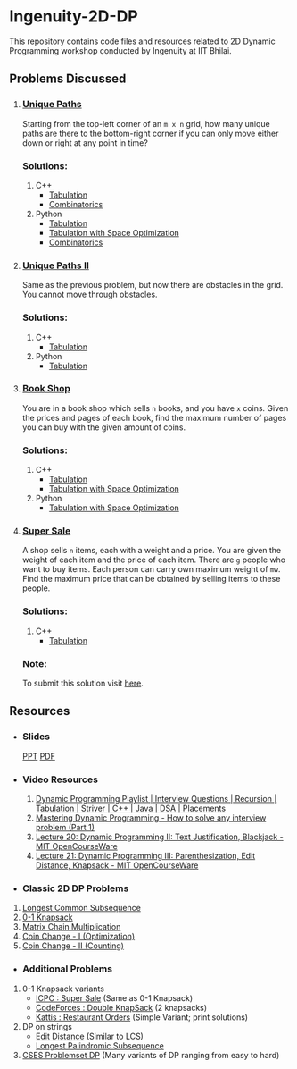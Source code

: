 # Ingenuity-2D-DP

This repository contains code files and resources related to 2D Dynamic Programming workshop conducted by Ingenuity at IIT Bhilai.

## Problems Discussed
1. ### [Unique Paths](https://leetcode.com/problems/unique-paths/)

    Starting from the top-left corner of an `m x n` grid, how many unique paths are there to the bottom-right corner if you can only move either down or right at any point in time?

    ### Solutions:
    1. C++
        - [Tabulation](./1.%20Unique%20Paths/bottom_up.cpp)
        - [Combinatorics](./1%20Unique%20Paths/math.cpp)
    2. Python
        - [Tabulation](./1.%20Unique%20Paths/bottom_up.py)
        - [Tabulation with Space Optimization](./1.%20Unique%20Paths/bottom_up_space.py)
        - [Combinatorics](./1.%20Unique%20Paths/math_sol.py)

2. ### [Unique Paths II](https://leetcode.com/problems/unique-paths-ii/)

    Same as the previous problem, but now there are obstacles in the grid. You cannot move through obstacles.

    ### Solutions:
    1. C++
        - [Tabulation](./2.%20Unique%20Paths%20with%20Obstacles/bottom_up.cpp)
    2. Python
        - [Tabulation](./2.%20Unique%20Paths%20with%20Obstacles/bottom_up.py)


3. ### [Book Shop](https://cses.fi/problemset/task/1158)

    You are in a book shop which sells `n` books, and you have `x` coins. Given the prices and pages of each book, find the maximum number of pages you can buy with the given amount of coins. 

    ### Solutions:
    1. C++
        - [Tabulation](./3.%20Book%20Shop/bottom_up.cpp)
        - [Tabulation with Space Optimization](./3.%20Book%20Shop/bottom_up_space.cpp)
    2. Python
        - [Tabulation with Space Optimization](./3.%20Book%20Shop/bottom_up_space.py)

4. ### [Super Sale](./4.%20Super%20Sale/10130.pdf)

    A shop sells `n` items, each with a weight and a price. You are given the weight of each item and the price of each item. There are `g` people who want to buy items. Each person can carry own maximum weight of `mw`. Find the maximum price that can be obtained by selling items to these people.

    ### Solutions:
    1. C++
        - [Tabulation](./4.%20Super%20Sale/bottom_up.cpp)

    ### Note:
    To submit this solution visit [here](https://vjudge.net/problem/UVA-10130).
 
## Resources
- ### Slides
  [PPT](https://docs.google.com/presentation/d/1RwMLsQ6OAE5KANBT24xlfu3ESec2DJBhsL3epi0Nkh0/edit?usp=sharing)
  [PDF](./2D-DP[1].pdf)
- ### Video Resources
  1. [Dynamic Programming Playlist | Interview Questions | Recursion | Tabulation | Striver | C++ | Java | DSA | Placements](https://youtube.com/playlist?list=PLgUwDviBIf0qUlt5H_kiKYaNSqJ81PMMY)
  2. [Mastering Dynamic Programming - How to solve any interview problem (Part 1)](https://youtu.be/Hdr64lKQ3e4)
  3. [Lecture 20: Dynamic Programming II: Text Justification, Blackjack - MIT OpenCourseWare](https://www.youtube.com/watch?v=ENyox7kNKeY)
  4. [Lecture 21: Dynamic Programming III: Parenthesization, Edit Distance, Knapsack - MIT OpenCourseWare](https://www.youtube.com/watch?v=ocZMDMZwhCY)
- ### Classic 2D DP Problems
 1. [Longest Common Subsequence](https://www.geeksforgeeks.org/longest-common-subsequence-dp-4/)
 2. [0-1 Knapsack](https://www.geeksforgeeks.org/0-1-knapsack-problem-dp-10/)
 3. [Matrix Chain Multiplication](https://www.geeksforgeeks.org/matrix-chain-multiplication-dp-8/)
 4. [Coin Change - I (Optimization)](https://www.geeksforgeeks.org/find-minimum-number-of-coins-that-make-a-change/)
 4. [Coin Change - II (Counting)](https://www.geeksforgeeks.org/coin-change-dp-7/)
- ### Additional Problems
 1. 0-1 Knapsack variants
    - [ICPC : Super Sale](https://onlinejudge.org/index.php?option=onlinejudge&page=show_problem&problem=1071) (Same as 0-1 Knapsack)
    - [CodeForces : Double KnapSack](https://codeforces.com/problemset/problem/618/F) (2 knapsacks)
    - [Kattis : Restaurant Orders](https://open.kattis.com/contests/wf6xh5/problems/orders) (Simple Variant; print solutions)
 2. DP on strings
    - [Edit Distance](https://leetcode.com/problems/edit-distance/) (Similar to LCS)
    - [Longest Palindromic Subsequence](https://leetcode.com/problems/longest-palindromic-subsequence/) 
 3. [CSES Problemset DP](https://cses.fi/problemset/) (Many variants of DP ranging from easy to hard)
